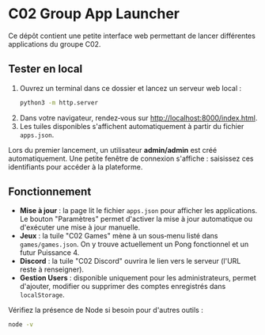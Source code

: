# C02 Group App Launcher

Ce dépôt contient une petite interface web permettant de lancer différentes applications du groupe C02.

## Tester en local

1. Ouvrez un terminal dans ce dossier et lancez un serveur web local :
   ```bash
   python3 -m http.server
   ```
2. Dans votre navigateur, rendez‑vous sur [http://localhost:8000/index.html](http://localhost:8000/index.html).
3. Les tuiles disponibles s'affichent automatiquement à partir du fichier `apps.json`.

Lors du premier lancement, un utilisateur **admin/admin** est créé automatiquement. Une petite fenêtre de connexion s'affiche : saisissez ces identifiants pour accéder à la plateforme.

## Fonctionnement

- **Mise à jour** : la page lit le fichier `apps.json` pour afficher les applications. Le bouton "Paramètres" permet d'activer la mise à jour automatique ou d'exécuter une mise à jour manuelle.
- **Jeux** : la tuile "C02 Games" mène à un sous‑menu listé dans `games/games.json`. On y trouve actuellement un Pong fonctionnel et un futur Puissance 4.
- **Discord** : la tuile "C02 Discord" ouvrira le lien vers le serveur (l'URL reste à renseigner).
- **Gestion Users** : disponible uniquement pour les administrateurs, permet d'ajouter, modifier ou supprimer des comptes enregistrés dans `localStorage`.

Vérifiez la présence de Node si besoin pour d'autres outils :
```bash
node -v
```

